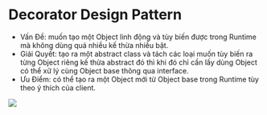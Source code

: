 # Decorator Design Pattern
 - Vấn Đề: muốn tạo một Object linh động và tùy biến được trong Runtime mà không dùng quá nhiều kế thừa nhiều bật.
 - Giải Quyết: tạo ra một abstract class và tách các loại muốn tùy biến ra từng Object riêng kế thừa abstract đó thì khi đó chỉ cần lấy dùng Object có thể xữ lý cùng Object base thông qua interface.
 - Ưu Điểm: có thể tạo ra một Object mới từ Object base trong Runtime tùy theo ý thích của client.

<img src="https://user-images.githubusercontent.com/67057523/131475679-8a8252ae-4690-406b-9b18-8950bbd50b6b.PNG"></img>